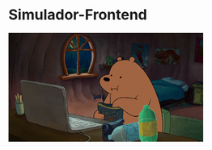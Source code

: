 # Simulador-Frontend

<img src="https://github.com/darsaveli/Mariam/blob/main/1479814528_webarebears.gif" width="385px" align="center">
